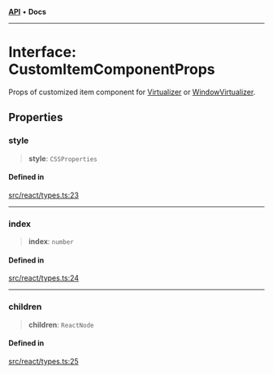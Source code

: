[**API**](../../API.md) • **Docs**

***

# Interface: CustomItemComponentProps

Props of customized item component for [Virtualizer](../functions/Virtualizer.md) or [WindowVirtualizer](../functions/WindowVirtualizer.md).

## Properties

### style

> **style**: `CSSProperties`

#### Defined in

[src/react/types.ts:23](https://github.com/inokawa/virtua/blob/98aa56b9fcaf2174be1b18d019adf2076098e81d/src/react/types.ts#L23)

***

### index

> **index**: `number`

#### Defined in

[src/react/types.ts:24](https://github.com/inokawa/virtua/blob/98aa56b9fcaf2174be1b18d019adf2076098e81d/src/react/types.ts#L24)

***

### children

> **children**: `ReactNode`

#### Defined in

[src/react/types.ts:25](https://github.com/inokawa/virtua/blob/98aa56b9fcaf2174be1b18d019adf2076098e81d/src/react/types.ts#L25)
